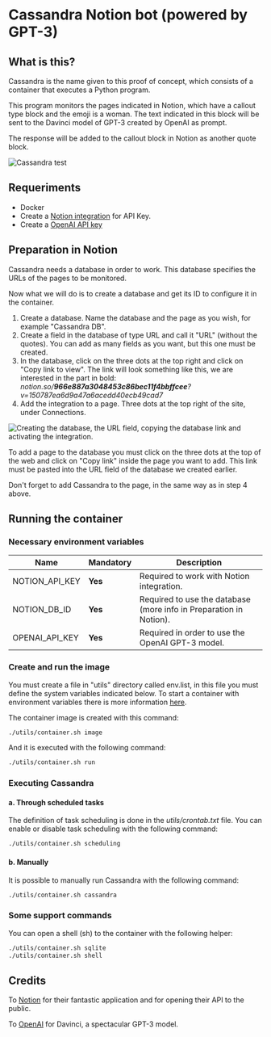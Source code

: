 # Cassandra Notion bot (powered by GPT-3)

## What is this?
Cassandra is the name given to this proof of concept, which consists of a container that executes a Python program.

This program monitors the pages indicated in Notion, which have a callout type block and the emoji is a woman. The text indicated in this block will be sent to the Davinci model of GPT-3 created by OpenAI as prompt.

The response will be added to the callout block in Notion as another quote block.

![Cassandra test](https://user-images.githubusercontent.com/49794514/206881319-cd0cfcb3-d094-431b-9a83-e95ea78a8f59.gif)


## Requeriments
- Docker
- Create a [Notion integration](https://www.notion.so/my-integrations) for API Key.
- Create a [OpenAI API key](https://beta.openai.com/account/api-keys)


## Preparation in Notion
Cassandra needs a database in order to work. This database specifies the URLs of the pages to be monitored.

Now what we will do is to create a database and get its ID to configure it in the container.

1. Create a database. Name the database and the page as you wish, for example "Cassandra DB".
2. Create a field in the database of type URL and call it "URL" (without the quotes). You can add as many fields as you want, but this one must be created.
3. In the database, click on the three dots at the top right and click on "Copy link to view". The link will look something like this, we are interested in the part in bold: *notion.so/***966e887a3048453c86bec11f4bbffcee***?v=150787ea6d9a47a6acedd40ecb49cad7*
4. Add the integration to a page. Three dots at the top right of the site, under Connections.

![Creating the database, the URL field, copying the database link and activating the integration.](https://user-images.githubusercontent.com/49794514/206880697-092874a3-8aee-4073-bca3-693c4d483065.gif)


To add a page to the database you must click on the three dots at the top of the web and click on "Copy link" inside the page you want to add. This link must be pasted into the URL field of the database we created earlier.

Don't forget to add Cassandra to the page, in the same way as in step 4 above.


## Running the container

### Necessary environment variables
| Name                        | Mandatory | Description                                                               |
| --------------------------- | --------- | --------------------------------------------------------------------------|
| NOTION_API_KEY              | **Yes**   | Required to work with Notion integration.                                 |
| NOTION_DB_ID                | **Yes**   | Required to use the database (more info in Preparation in Notion).        |
| OPENAI_API_KEY              | **Yes**   | Required in order to use the OpenAI GPT-3 model.                          |


### Create and run the image
You must create a file in "utils" directory called env.list, in this file you must define the system variables indicated below. To start a container with environment variables there is more information [here](https://docs.docker.com/engine/reference/commandline/run/#set-environment-variables--e---env---env-file).

The container image is created with this command:
```bash
./utils/container.sh image
```

And it is executed with the following command:
```bash
./utils/container.sh run
```


### Executing Cassandra

#### a. Through scheduled tasks
The definition of task scheduling is done in the _utils/crontab.txt_ file.
You can enable or disable task scheduling with the following command:
```bash
./utils/container.sh scheduling
```

#### b. Manually
It is possible to manually run Cassandra with the following command:
```bash
./utils/container.sh cassandra
```

### Some support commands

You can open a shell (sh) to the container with the following helper:
```bash
./utils/container.sh sqlite
./utils/container.sh shell
```


## Credits
To [Notion](https://www.notion.so/) for their fantastic application and for opening their API to the public.

To [OpenAI](https://openai.com/) for Davinci, a spectacular GPT-3 model.
